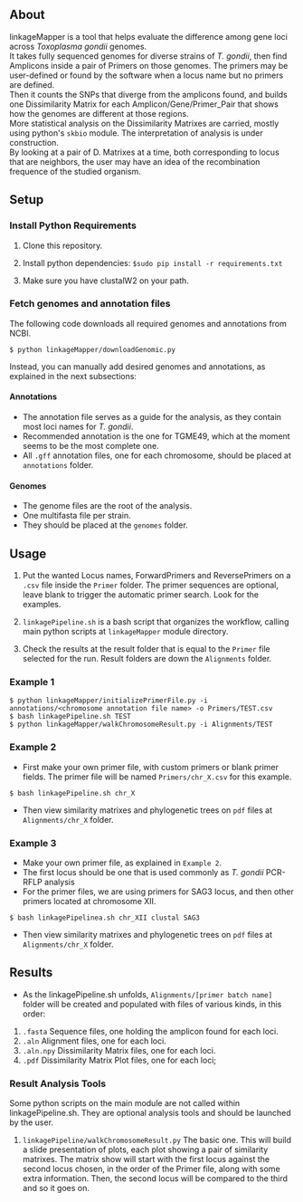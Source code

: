 ## About

linkageMapper is a tool that helps evaluate the difference among gene loci across *Toxoplasma gondii* genomes.
<br>
It takes fully sequenced genomes for diverse strains of *T. gondii*, then find Amplicons inside a pair of Primers on those genomes.
The primers may be user-defined or found by the software when a locus name but no primers are defined.
<br>
Then it counts the SNPs that diverge from the amplicons found, and builds one Dissimilarity Matrix for each Amplicon/Gene/Primer_Pair that shows how the genomes are different at those regions.
<br>
More statistical analysis on the Dissimilarity Matrixes are carried, mostly using python's `skbio` module. The interpretation of analysis is under construction.
<br>
By looking at a pair of D. Matrixes at a time, both corresponding to locus that are neighbors, the user may have an idea of the recombination frequence of the studied organism.


## Setup

### Install Python Requirements

1. Clone this repository.

2. Install python dependencies: `$sudo pip install -r requirements.txt`

3. Make sure you have clustalW2 on your path.

### Fetch genomes and annotation files

The following code downloads all required genomes and annotations from NCBI.

```
$ python linkageMapper/downloadGenomic.py
```

Instead, you can manually add desired genomes and annotations, as explained in the next subsections:

#### Annotations

* The annotation file serves as a guide for the analysis, as they contain most loci names for *T. gondii*.
* Recommended annotation is the one for TGME49, which at the moment seems to be the most complete one.
* All `.gff` annotation files, one for each chromosome, should be placed at `annotations` folder.

#### Genomes

* The genome files are the root of the analysis.
* One multifasta file per strain.
* They should be placed at the `genomes` folder.


## Usage

1. Put the wanted Locus names, ForwardPrimers and ReversePrimers on a `.csv` file inside the `Primer` folder. The primer sequences are optional, leave blank to trigger the automatic primer search. Look for the examples.

2. `linkagePipeline.sh` is a bash script that organizes the workflow, calling main python scripts at `linkageMapper` module directory.

3. Check the results at the result folder that is equal to the `Primer` file selected for the run. Result folders are down the `Alignments` folder.


### Example 1

```
$ python linkageMapper/initializePrimerFile.py -i annotations/<chromosome annotation file name> -o Primers/TEST.csv
$ bash linkagePipeline.sh TEST
$ python linkageMapper/walkChromosomeResult.py -i Alignments/TEST
```

### Example 2

* First make your own primer file, with custom primers or blank primer fields. The primer file will be named `Primers/chr_X.csv` for this example.

```
$ bash linkagePipeline.sh chr_X
```

* Then view similarity matrixes and phylogenetic trees on `pdf` files at `Alignments/chr_X` folder.

### Example 3

* Make your own primer file, as explained in `Example 2`.
* The first locus should be one that is used commonly as *T. gondii* PCR-RFLP analysis
* For the primer files, we are using primers for SAG3 locus, and then other primers located at chromosome XII.

```
$ bash linkagePipelinea.sh chr_XII clustal SAG3
```

* Then view similarity matrixes and phylogenetic trees on `pdf` files at `Alignments/chr_X` folder.

## Results

* As the linkagePipeline.sh unfolds, `Alignments/[primer batch name]` folder will be created and populated with files of various kinds, in this order:

1. `.fasta` Sequence files, one holding the amplicon found for each loci.
2. `.aln` Alignment files, one for each loci.
3. `.aln.npy` Dissimilarity Matrix files, one for each loci.
4. `.pdf` Dissimilarity Matrix Plot files, one for each loci;


### Result Analysis Tools

Some python scripts on the main module are not called within linkagePipeline.sh. They are optional analysis tools and should be launched by the user.

1. `linkagePipeline/walkChromosomeResult.py` The basic one. This will build a slide presentation of plots, each plot showing a pair of similarity matrixes.
The matrix show will start with the first locus against the second locus chosen, in the order of the Primer file, along with some extra information. Then, the second locus will be compared to the third and so it goes on.




